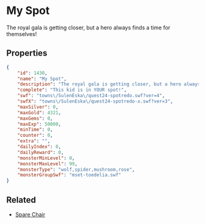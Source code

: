 # My Spot

The royal gala is getting closer, but a hero always finds a time for themselves!

## Properties

```json
{
    "id": 1430,
    "name": "My Spot",
    "description": "The royal gala is getting closer, but a hero always finds a time for themselves!",
    "complete": "This kid is in YOUR spot!",
    "swf": "towns\/SulenEska\/quest24-spotredo.swf?ver=4",
    "swfX": "towns\/SulenEska\/quest24-spotredo-x.swf?ver=3",
    "maxSilver": 0,
    "maxGold": 4321,
    "maxGems": 0,
    "maxExp": 50000,
    "minTime": 0,
    "counter": 0,
    "extra": "",
    "dailyIndex": 0,
    "dailyReward": 0,
    "monsterMinLevel": 0,
    "monsterMaxLevel": 99,
    "monsterType": "wolf,spider,mushroom,rose",
    "monsterGroupSwf": "mset-toedelia.swf"
}
```

## Related

- [Spare Chair](../items/21414-spare-chair.md)

